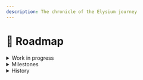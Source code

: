```yaml
---
description: The chronicle of the Elysium journey
---
```


# 📍 Roadmap

<details>

<summary>Work in progress</summary>

* [x] Publishing the documentation section: [Public Cluster](../elysium/public-cluster.md)
* [x] Publishing the documentation section: [Hash Ring](../elysium/hash-ring.md)
* [ ] Publishing the documentation section: Proof of Victory
* [ ] Publishing the documentation section: Statechain
* [ ] Writing the article: Crypto Cash and Offers

</details>

<details>

<summary>Milestones</summary>

### Prelaunch (work in progress)

* [ ] Development of the Pioneers Program: smart contracts, portal, mini-game
* [ ] Designing the system and publishing the final documentation
* [ ] Distribution of 9000 Access Key NFTs

### Pioneers Program launch (Q3-Q4 2023)

* [ ] Distribution of the Access Key NFTs left after prelaunch
* [ ] Development of the Elysium core

### Elysium launch for pioneers (Q3 2024)

* [ ] Pioneers launch their Workers, Routers and Keepers
* [ ] Pioneers test the blockchain core while earning real SKY
* [ ] Development of the bridge for entering Elysium from other chains
* [ ] Development of DEX for swaping tokens

### Opening Elysium for everyone (Q2 2025)

* [ ] Development and testing of crypto cash and offers mechanincs

### Launch of crypto cash and offers (Q2 2026)

</details>

<details>

<summary>History</summary>

#### October 2022

* [x] Birth of the [Elysium Discord Community](https://discord.gg/elysiumchain)
* [x] Launch of the [Elysium website](https://elysium-chain.com/)

#### November 2022

* [x] Elaboration of the Tokenomics design details
* [x] Elaboration of the Consensus design details
* [x] Development of the [Tokenomics simulation](https://tokenomics.elysium-chain.com)

#### December 2022

* [x] Publication of the [Introduction ](broken-reference/)section of the documentation
* [x] Elaboration of the Message Routing design details
* [x] Elaboration of the Pioneers Program mechanics
* [x] Publication of the [Pioneers Program](broken-reference/) section of the documentation

#### January 2023

* [x] Publication of the [Tokenomics](broken-reference)[ ](broken-reference/)section of the documentation
* [x] Blockchain selection for the Pioneers Program (Polygon)
* [x] Detailing of the Elysium blockchain architecture
* [x] Development of the Pioneers Portal architecture
* [x] Development of the Discord <-> Polygon interactions

#### February 2023

* [x] Launch of the Pioneers Program promo website
* [x] Development of the Pioneers Portal interface
* [x] Writing the article: Public Cluster&#x20;
* [x] Designing the system

#### March 2023

* [x] Writing the article: Managed Hash Ring
* [x] Designing the system

#### April 2023

* [x] Writing the article: Proof of Victory
* [x] Designing the system

#### May 2023

* [x] Writing the article: Statechain
* [x] Designing the system

</details>
